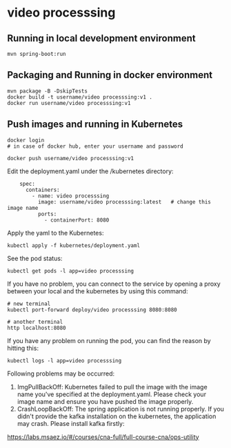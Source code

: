 # video processsing

## Running in local development environment

```
mvn spring-boot:run
```

## Packaging and Running in docker environment

```
mvn package -B -DskipTests
docker build -t username/video processsing:v1 .
docker run username/video processsing:v1
```

## Push images and running in Kubernetes

```
docker login 
# in case of docker hub, enter your username and password

docker push username/video processsing:v1
```

Edit the deployment.yaml under the /kubernetes directory:
```
    spec:
      containers:
        - name: video processsing
          image: username/video processsing:latest   # change this image name
          ports:
            - containerPort: 8080

```

Apply the yaml to the Kubernetes:
```
kubectl apply -f kubernetes/deployment.yaml
```

See the pod status:
```
kubectl get pods -l app=video processsing
```

If you have no problem, you can connect to the service by opening a proxy between your local and the kubernetes by using this command:
```
# new terminal
kubectl port-forward deploy/video processsing 8080:8080

# another terminal
http localhost:8080
```

If you have any problem on running the pod, you can find the reason by hitting this:
```
kubectl logs -l app=video processsing
```

Following problems may be occurred:

1. ImgPullBackOff:  Kubernetes failed to pull the image with the image name you've specified at the deployment.yaml. Please check your image name and ensure you have pushed the image properly.
1. CrashLoopBackOff: The spring application is not running properly. If you didn't provide the kafka installation on the kubernetes, the application may crash. Please install kafka firstly:

https://labs.msaez.io/#/courses/cna-full/full-course-cna/ops-utility


